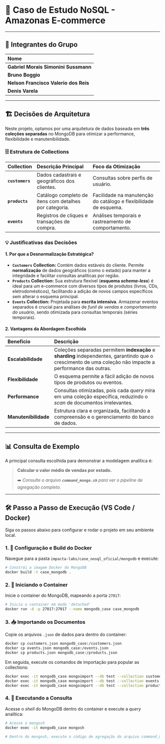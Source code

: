 # 🚀 Caso de Estudo NoSQL - Amazonas E-commerce

-----

## 👥 Integrantes do Grupo

| Nome | 
| :--- | 
| **Gabriel Morais Simonini Sussmann** |
| **Bruno Boggio** |
| **Nelson Francisco Valerio dos Reis** |
| **Denis Varela** |

-----

## 🏗️ Decisões de Arquitetura

Neste projeto, optamos por uma arquitetura de dados baseada em **três coleções separadas** no MongoDB para otimizar a performance, flexibilidade e manutenibilidade.

### 🗄️ Estrutura de Collections

| Collection | Descrição Principal | Foco da Otimização |
| :--- | :--- | :--- |
| **`customers`** | Dados cadastrais e geográficos dos clientes. | Consultas sobre perfis de usuário. |
| **`products`** | Catálogo completo de itens com detalhes por categoria. | Facilidade na manutenção do catálogo e flexibilidade de esquema. |
| **`events`** | Registros de cliques e transações de compra. | Análises temporais e rastreamento de comportamento. |

### 💡 Justificativas das Decisões

#### 1\. Por que a Desnormalização Estratégica?

  - **`Customers` Collection:** Contém dados estáveis do cliente. Permite **normalização** de dados geográficos (como o estado) para manter a integridade e facilitar consultas analíticas por região.
  - **`Products` Collection:** Sua estrutura flexível (**esquema *schema-less***) é ideal para um e-commerce com diversos tipos de produtos (livros, CDs, eletrodomésticos), facilitando a adição de novos campos específicos sem alterar o esquema principal.
  - **`Events` Collection:** Projetada para **escrita intensiva**. Armazenar eventos separados é crucial para análises de *funil de vendas* e *comportamento do usuário*, sendo otimizada para consultas temporais (séries temporais).

#### 2\. Vantagens da Abordagem Escolhida

| Benefício | Descrição |
| :--- | :--- |
| **Escalabilidade** | Coleções separadas permitem **indexação** e **sharding** independentes, garantindo que o crescimento de uma coleção não impacte a performance das outras. |
| **Flexibilidade** | O esquema permite a fácil adição de novos tipos de produtos ou eventos. |
| **Performance** | Consultas otimizadas, pois cada *query* mira em uma coleção específica, reduzindo o *scan* de documentos irrelevantes. |
| **Manutenibilidade** | Estrutura clara e organizada, facilitando a compreensão e o gerenciamento do banco de dados. |

-----

## 📊 Consulta de Exemplo

A principal consulta escolhida para demonstrar a modelagem analítica é:

> **Calcular o valor médio de vendas por estado.**
>
> ➡️ *Consulte o arquivo **`command_mongo.sh`** para ver o pipeline de agregação completo.*

-----

## 🛠️ Passo a Passo de Execução (VS Code / Docker)

Siga os passos abaixo para configurar e rodar o projeto em seu ambiente local.

### 1\. 🐳 Configuração e Build do Docker

Navegue para a pasta `impacta-labs/case_nosql_oficial/mongodb` e execute:

```bash
# Constrói a imagem Docker do MongoDB
docker build -t case_mongodb .
```

### 2\. 🚀 Iniciando o Container

Inicie o container do MongoDB, mapeando a porta `27017`:

```bash
# Inicia o container em modo 'detached'
docker run -d -p 27017:27017 --name mongodb_case case_mongodb
```

### 3\. 📥 Importando os Documentos

Copie os arquivos `.json` de dados para dentro do container:

```bash
docker cp customers.json mongodb_case:/customers.json
docker cp events.json mongodb_case:/events.json
docker cp products.json mongodb_case:/products.json
```

Em seguida, execute os comandos de importação para popular as collections:

```bash
docker exec -it mongodb_case mongoimport --db test --collection customers --file /customers.json --type json --legacy
docker exec -it mongodb_case mongoimport --db test --collection events --file /events.json --type json --legacy
docker exec -it mongodb_case mongoimport --db test --collection products --file /products.json --type json --legacy
```

### 4\. 🔬 Executando a Consulta

Acesse o *shell* do MongoDB dentro do container e execute a *query* analítica:

```bash
# Acesse o mongosh
docker exec -it mongodb_case mongosh

# Dentro do mongosh, execute o código de agregação do arquivo command_mongo.sh




